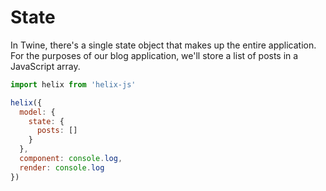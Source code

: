 # State

In Twine, there's a single state object that makes up the entire application. For the purposes of our blog application, we'll store a list of posts in a JavaScript array.

```javascript
import helix from 'helix-js'

helix({
  model: {
    state: {
      posts: []
    }
  },
  component: console.log,
  render: console.log
})
```
